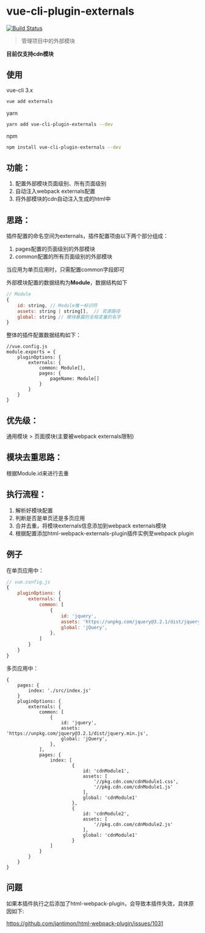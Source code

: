 # vue-cli-plugin-externals

[![Build Status](https://travis-ci.com/longshihui/vue-cli-plugin-externals.svg?branch=master)](https://travis-ci.com/longshihui/vue-cli-plugin-externals)

> 管理项目中的外部模块

**目前仅支持cdn模块**

## 使用

vue-cli 3.x

```bash
vue add externals
```

yarn

```bash
yarn add vue-cli-plugin-externals --dev
```

npm

```bash
npm install vue-cli-plugin-externals --dev
```

## 功能：

1. 配置外部模块页面级别、所有页面级别
2. 自动注入webpack externals配置
3. 将外部模块的cdn自动注入生成的html中

## 思路：

插件配置的命名空间为externals，插件配置项由以下两个部分组成：

1. pages配置的页面级别的外部模块
2. common配置的所有页面级别的外部模块

当应用为单页应用时，只需配置common字段即可

外部模块配置的数据结构为**Module**，数据结构如下

```javascript
// Module
{
    id: string, // Module唯一标识符
    assets: string | string[],  // 资源路径
    global: string // 模块暴露的全局变量的名字
}
```

整体的插件配置数据结构如下：

```nodejs
//vue.config.js
module.exports = {
    pluginOptions: {
        externals: {
            common: Module[],
            pages: {
                pageName: Module[]
            }
        }
    }
}
```

## 优先级：

通用模块 > 页面摸块(主要被webpack externals限制)

## 模块去重思路：

根据Module.id来进行去重

## 执行流程：

1. 解析好模块配置
2. 判断是否是单页还是多页应用
3. 合并去重，将模块externals信息添加到webpack externals模块
4. 根据配置添加html-webpack-externals-plugin插件实例至webpack plugin

## 例子

在单页应用中：

```javascript
// vue.config.js
{
    pluginOptions: {
        externals: {
            common: [
                {
                    id: 'jquery',
                    assets: 'https://unpkg.com/jquery@3.2.1/dist/jquery.min.js',
                    global: 'jQuery',
                },
            ]
        }
    }
}
```

多页应用中：

```
{
    pages: {
        index: './src/index.js'
    }
    pluginOptions: {
        externals: {
            common: [
                {
                    id: 'jquery',
                    assets: 'https://unpkg.com/jquery@3.2.1/dist/jquery.min.js',
                    global: 'jQuery',
                },
            ],
            pages: {
                index: [
                        {
                            id: 'cdnModule1',
                            assets: [
                                '//pkg.cdn.com/cdnModule1.css',
                                '//pkg.cdn.com/cdnModule1.js'
                            ],
                            global: 'cdnModule1'
                        },
                        {
                            id: 'cdnModule2',
                            assets: [
                                '//pkg.cdn.com/cdnModule2.js'
                            ],
                            global: 'cdnModule1'
                        }
                ]
            }
        }
    }
}
```
## 问题

如果本插件执行之后添加了html-webpack-plugin，会导致本插件失效，具体原因如下:

https://github.com/jantimon/html-webpack-plugin/issues/1031


